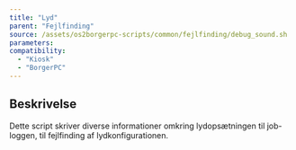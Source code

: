 ```yaml
---
title: "Lyd"
parent: "Fejlfinding"
source: /assets/os2borgerpc-scripts/common/fejlfinding/debug_sound.sh
parameters:
compatibility:
  - "Kiosk"
  - "BorgerPC"
---
```


## Beskrivelse
Dette script skriver diverse informationer omkring lydopsætningen til job-loggen, til fejlfinding af lydkonfigurationen.
